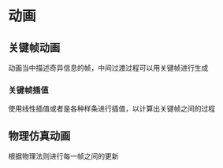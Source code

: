 # 动画
## 关键帧动画
动画当中描述奇异信息的帧，中间过渡过程可以用关键帧进行生成
### 关键帧插值
使用线性插值或者是各种样条进行插值，以计算出关键帧之间的过程

## 物理仿真动画
根据物理法则进行每一帧之间的更新